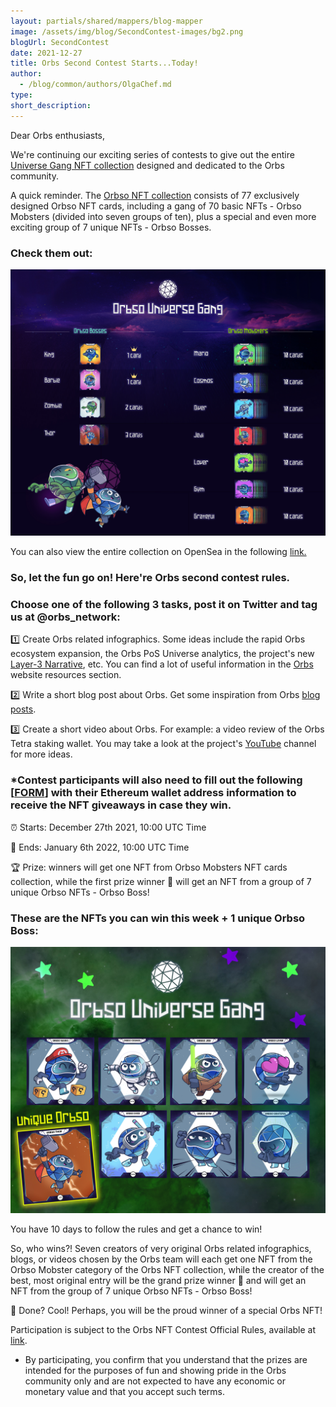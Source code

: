 ```yaml
---
layout: partials/shared/mappers/blog-mapper
image: /assets/img/blog/SecondContest-images/bg2.png
blogUrl: SecondContest
date: 2021-12-27
title: Orbs Second Contest Starts...Today!
author:
  - /blog/common/authors/OlgaChef.md
type:
short_description: 
---
```


Dear Orbs enthusiasts,

We're continuing our exciting series of contests to give out the entire [Universe G](https://opensea.io/collection/orbso-universe-gang)[ang NFT collection](https://opensea.io/collection/orbso-universe-gang) designed and dedicated to the Orbs community.

A quick reminder. The [Orbso NFT collection](https://opensea.io/collection/orbso-universe-gang) consists of 77 exclusively designed Orbso NFT cards, including a gang of 70 basic NFTs - Orbso Mobsters (divided into seven groups of ten), plus a special and even more exciting group of 7 unique NFTs - Orbso Bosses.

### Check them out:

![](/assets/img/blog/SecondContest-images/image1.jpg)

You can also view the entire collection on OpenSea in the following [link.](https://opensea.io/collection/orbso-universe-gang)

### So, let the fun go on! Here're Orbs second contest rules.

### Choose one of the following 3 tasks, post it on Twitter and tag us at @orbs_network:

1️⃣ Create Orbs related infographics. Some ideas include the rapid Orbs ecosystem expansion, the Orbs PoS Universe analytics, the project's new [Layer-3 Narrative](https://www.orbs.com/How-Orbs-Hybrid-Architecture-Is-Becoming-a-Game-Changer-in-DeFi/), etc. You can find a lot of useful information in the [Orbs](https://www.orbs.com/) website resources section.

2️⃣ Write a short blog post about Orbs. Get some inspiration from Orbs [blog posts](https://www.orbs.com/blog/).

3️⃣ Create a short video about Orbs. For example: a video review of the Orbs Tetra staking wallet. You may take a look at the project's [YouTube](https://www.youtube.com/channel/UCfpV4z-MGxeiabFkht1LNPQ/featured) channel for more ideas.

### *Contest participants will also need to fill out the following [[FORM](https://docs.google.com/forms/d/1QDy46SCH8LAio1PKLfqyvQovgh9xCvG4piLkSus6TIQ/edit)] with their Ethereum wallet address information to receive the NFT giveaways in case they win.

⏰ Starts: December 27th 2021, 10:00 UTC Time

🏁 Ends: January 6th 2022, 10:00 UTC Time

🏆 Prize: winners will get one NFT from Orbso Mobsters NFT cards collection, while the first prize winner 🥇 will get an NFT from a group of 7 unique Orbso NFTs - Orbso Boss!

### These are the NFTs you can win this week + 1 unique Orbso Boss:

![](/assets/img/blog/SecondContest-images/image2.jpg)

You have 10 days to follow the rules and get a chance to win!

So, who wins?! Seven creators of very original Orbs related infographics, blogs, or videos chosen by the Orbs team will each get one NFT from the Orbso Mobster category of the Orbs NFT collection, while the creator of the best, most original entry will be the grand prize winner 🥇 and will get an NFT from the group of 7 unique Orbso NFTs - Orbso Boss!

🏁 Done? Cool! Perhaps, you will be the proud winner of a special Orbs NFT!

Participation is subject to the Orbs NFT Contest Official Rules, available at [link](https://drive.google.com/file/d/1eyuQwXTme1X3B7IIiaQHxlpH1XPP_zkX/view?usp=sharing).

-   By participating, you confirm that you understand that the prizes are intended for the purposes of fun and showing pride in the Orbs community only and are not expected to have any economic or monetary value and that you accept such terms.
